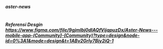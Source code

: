 # <h5>aster-news</h5>
# <h5>Referensi Desgin https://www.figma.com/file/9gjmIbj0dIAQfVijqpuzDx/Aster-News---mobile-app-(Community)-(Community)?type=design&node-id=0%3A1&mode=design&t=1ABv2GrIy7Bjy2iQ-1<h5>
